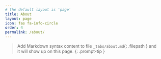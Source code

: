 ```yaml
---
# the default layout is 'page'
title: About
layout: page
icon: fas fa-info-circle
order: 4
permalink: /about/
---
```


> Add Markdown syntax content to file `_tabs/about.md`{: .filepath } and it will show up on this page.
{: .prompt-tip }
